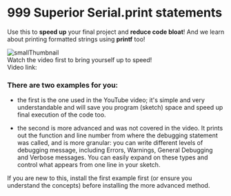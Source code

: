 # 999 Superior Serial.print statements
Use this to **speed up** your final project and **reduce code bloat**! And we learn about printing formatted strings using **printf** too!

![smallThumbnail](https://user-images.githubusercontent.com/20911308/130572037-8f46e648-85fe-4a27-a83e-33e81191d0fc.gif)  
Watch the video first to bring yourself up to speed!  
Video link:  




### There are two examples for you: 
* the first is the one used in the YouTube video; it's simple and very understandable and will save you program (sketch) space and speed up final execution of the code too.

* the second is more advanced and was not covered in the video. It prints out the function and line number from where the debugging statement was called, and is more granular: you can write different levels of debugging message, including Errors, Warnings, General Debugging and Verbose messages. You can easily expand on these types and control what appears from one line in your sketch.

If you are new to this, install the first example first (or ensure you understand the concepts) before installing the more advanced method.

